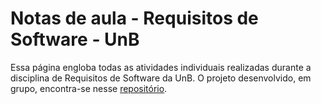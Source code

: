 # Notas de aula - Requisitos de Software - UnB

Essa página engloba todas as atividades individuais realizadas durante a disciplina de Requisitos de Software da UnB. O projeto desenvolvido, em grupo, encontra-se nesse [repositório](https://github.com/Requisitos-de-Software/2022.2-Lichess).
